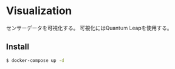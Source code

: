 # Visualization

センサーデータを可視化する。
可視化にはQuantum Leapを使用する。

## Install

```bash
$ docker-compose up -d
```
